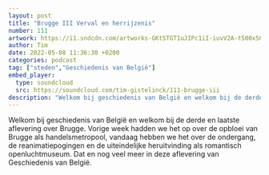 ```yaml
---
layout: post
title: "Brugge III Verval en herrijzenis"
number: 111
artwork: https://i1.sndcdn.com/artworks-GKtSTGT1uJIPc1iI-iuvV2A-t500x500.jpg
author: Tim
date: 2022-05-08 11:36:30 +0200
categories: podcast
tag: ["steden","Geschiedenis van België"]
embed_player:
  type: soundcloud
  src: https://soundcloud.com/tim-gistelinck/111-brugge-iii
description: "Welkom bij geschiedenis van België en welkom bij de derde en laatste aflevering over Brugge."
---
```

Welkom bij geschiedenis van België en welkom bij de derde en laatste aflevering over Brugge. Vorige week hadden we het op over de opbloei van Brugge als handelsmetropool, vandaag hebben we het over de ondergang, de reanimatiepogingen en de uiteindelijke heruitvinding als romantisch openluchtmuseum. Dat en nog veel meer in deze aflevering van Geschiedenis van België.